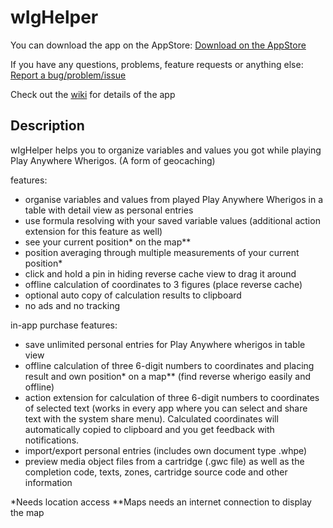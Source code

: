 # wIgHelper

You can download the app on the AppStore:
[Download on the AppStore](https://apps.apple.com/de/app/wighelper/id1260686079)


If you have any questions, problems, feature requests or anything else:
[Report a bug/problem/issue](https://github.com/andre0707/wIgHelper/issues)


Check out the [wiki](https://github.com/andre0707/wIgHelper/wiki) for details of the app


## Description

wIgHelper helps you to organize variables and values you got while playing Play Anywhere Wherigos. (A form of geocaching)

features:
- organise variables and values from played Play Anywhere Wherigos in a table with detail view as personal entries
- use formula resolving with your saved variable values (additional action extension for this feature as well)
- see your current position* on the map**
- position averaging through multiple measurements of your current position*
- click and hold a pin in hiding reverse cache view to drag it around
- offline calculation of coordinates to 3 figures (place reverse cache)
- optional auto copy of calculation results to clipboard
- no ads and no tracking

in-app purchase features:
- save unlimited personal entries for Play Anywhere wherigos in table view
- offline calculation of three 6-digit numbers to coordinates and placing result and own position* on a map** (find reverse wherigo easily and offline)
- action extension for calculation of three 6-digit numbers to coordinates of selected text (works in every app where you can select and share text with the system share menu). Calculated coordinates will automatically  copied to clipboard and you get feedback with notifications.
- import/export personal entries (includes own document type .whpe)
- preview media object files from a cartridge (.gwc file) as well as the completion code, texts, zones, cartridge source code and other information

*Needs location access
**Maps needs an internet connection to display the map
